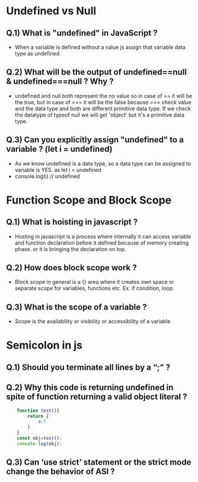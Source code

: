 # Undefined vs Null
## Q.1) What is "undefined" in JavaScript ?
 - When a variable is defined without a value js assign that variable data type as undefined.
## Q.2) What will be the output of undefined==null & undefined===null ? Why ?
 - undefined and null both represent the no value so in case of == it will be the true, but in case of === it will be the false because === check value and the data type and both are different primitive data type. If we check the datatype of typeof null we will get 'object' but it's a primitive data type.
## Q.3) Can you explicitly assign "undefined" to a variable ? (let i = undefined)
 - As we know undefined is a data type, so a data type can be assigned to variable is YES. as let i = undefined
 - console.log(i) // undefined

# Function Scope and Block Scope
## Q.1) What is hoisting in javascript ?
 - Hosting in javascript is a process where internally it can access variable and function declaration before it defined because of memory creating phase. or it is bringing the declaration on top.
## Q.2) How does block scope work ?
 - Block scope in general is a {} area where it creates own space or separate scope for variables, functions etc. Ex. if condition, loop.
## Q.3) What is the scope of a variable ?
 - Scope is the availability or visibility or accessibility of a variable

# Semicolon in js
## Q.1) Should you terminate all lines by a “;” ?
## Q.2) Why this code is returning undefined in spite of function returning a valid object literal ?
```js
    function test(){
        return {
            a:5
        }
    }
    const obj=test();
    console.log(obj);
```
## Q.3) Can ‘use strict’ statement or the strict mode change the behavior of ASI ?

